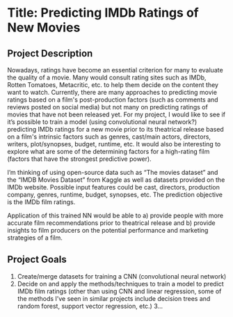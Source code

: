 # Title: Predicting IMDb Ratings of New Movies


## Project Description

Nowadays, ratings have become an essential criterion for many to evaluate the quality of a movie. Many would consult rating sites such as IMDb, Rotten Tomatoes, Metacritic, etc. to help them decide on the content they want to watch. Currently, there are many approaches to predicting movie ratings based on a film's post-production factors (such as comments and reviews posted on social media) but not many on predicting ratings of movies that have not been released yet. For my project, I would like to see if it’s possible to train a model (using convolutional neural network?) predicting IMDb ratings for a new movie prior to its theatrical release based on a film's intrinsic factors such as genres, cast/main actors, directors, writers, plot/synopses, budget, runtime, etc. It would also be interesting to explore what are some of the determining factors for a high-rating film (factors that have the strongest predictive power).

I’m thinking of using open-source data such as “The movies dataset” and the “IMDB Movies Dataset” from Kaggle as well as datasets provided on the IMDb website. Possible input features could be cast, directors, production company, genres, runtime, budget, synopses, etc. The prediction objective is the IMDb film ratings. 

Application of this trained NN would be able to a) provide people with more accurate film recommendations prior to theatrical release and b) provide insights to film producers on the potential performance and marketing strategies of a film.



## Project Goals

1. Create/merge datasets for training a CNN (convolutional neural network)
2. Decide on and apply the methods/techniques to train a model to predict IMDb film ratings (other than using CNN and linear regression, some of the methods I’ve seen in similar projects include decision trees and random forest, support vector regression, etc.)
3...
